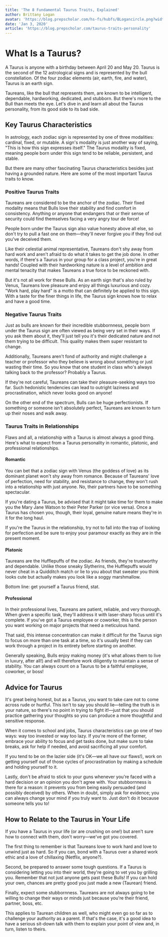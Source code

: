 ```yaml
---
title: 'The 8 Fundamental Taurus Traits, Explained'
author: Brittany Logan
avatar: 'https://blog.prepscholar.com/hs-fs/hubfs/BLogancircle.png?width=150&name=BLogancircle.png'
date: 'Jan 3, 2020'
article: 'https://blog.prepscholar.com/taurus-traits-personality'
---
```


# What Is a Taurus?

A Taurus is anyone with a birthday between April 20 and May 20. Taurus is the second of the 12 astrological signs and is represented by the bull constellation. Of the four zodiac elements (air, earth, fire, and water), Taurus is an earth sign.

Taureans, like the bull that represents them, are known to be intelligent, dependable, hardworking, dedicated, and stubborn. But there's more to the Bull than meets the eye. Let's dive in and learn all about the Taurus personality, from its good side to its bad side.

## Key Taurus Characteristics

In astrology, each zodiac sign is represented by one of three modalities: cardinal, fixed, or mutable. A sign's modality is just another way of saying, "This is how this sign expresses itself." The Taurus modality is fixed, meaning people born under this sign tend to be reliable, persistent, and stable.

But there are many other fascinating Taurus characteristics besides just having a grounded nature. Here are some of the most important Taurus traits to know.

### Positive Taurus Traits

Taureans are considered to be the anchor of the zodiac. Their fixed modality means that Bulls love their stability and find comfort in consistency. Anything or anyone that endangers that or their sense of security could find themselves facing a very angry tour de force!

People born under the Taurus sign also value honesty above all else, so don't try to pull a fast one on them—they'll never forgive you if they find out you've deceived them.

Like their celestial animal representative, Taureans don't shy away from hard work and aren't afraid to do what it takes to get the job done. In other words, if there's a Taurus in your group for a class project, you're in great hands! Coupled with their hardworking nature is a level of ambition and mental tenacity that makes Taureans a true force to be reckoned with.

But it's not all work for these Bulls. As an earth sign that's also ruled by Venus, Taureans love pleasure and enjoy all things luxurious and cozy. "Work hard, play hard" is a motto that can definitely be applied to this sign. With a taste for the finer things in life, the Taurus sign knows how to relax and have a good time.

### Negative Taurus Traits

Just as bulls are known for their incredible stubbornness, people born under the Taurus sign are often viewed as being very set in their ways. If you ask them about it, they'll just tell you it's their dedicated nature and not them trying to be difficult. This quality makes them super resistant to change.

Additionally, Taureans aren't fond of authority and might challenge a teacher or professor who they believe is wrong about something or just wasting their time. So you know that one student in class who's always talking back to the professor? Probably a Taurus.

If they're not careful, Taureans can take their pleasure-seeking ways too far. Such hedonistic tendencies can lead to outright laziness and procrastination, which never looks good on anyone!

On the other end of the spectrum, Bulls can be huge perfectionists. If something or someone isn't absolutely perfect, Taureans are known to turn up their noses and walk away.

### Taurus Traits in Relationships

Flaws and all, a relationship with a Taurus is almost always a good thing. Here's what to expect from a Taurus personality in romantic, platonic, and professional relationships.

#### Romantic

You can bet that a zodiac sign with Venus (the goddess of love) as its dominant planet won't shy away from romance. Because of Taureans' love of perfection, need for stability, and resistance to change, they won't rush into a relationship with just anyone. No, their partners have to be something spectacular.

If you're dating a Taurus, be advised that it might take time for them to make you the Mary Jane Watson to their Peter Parker (or vice versa). Once a Taurus has chosen you, though, their loyal, genuine nature means they're in it for the long haul.

If you're the Taurus in the relationship, try not to fall into the trap of looking for perfection and be sure to enjoy your paramour exactly as they are in the present moment.

#### Platonic

Taureans are the Hufflepuffs of the zodiac. As friends, they're trustworthy and dependable. Unlike those sneaky Slytherins, the Hufflepuffs would never cheat in a Quidditch match or lie to you about that sweater you think looks cute but actually makes you look like a soggy marshmallow.

Bottom line: get yourself a Taurus friend, stat.

#### Professional

In their professional lives, Taureans are patient, reliable, and very thorough. When given a specific task, they'll address it with laser-sharp focus until it's complete. If you've got a Taurus employee or coworker, this is the person you want working on major projects that need a meticulous hand.

That said, this intense concentration can make it difficult for the Taurus sign to focus on more than one task at a time, so it's usually best if they can work through a project in its entirety before starting on another.

Generally speaking, Bulls enjoy making money (it's what allows them to live in luxury, after all!) and will therefore work diligently to maintain a sense of stability. You can always count on a Taurus to be a faithful employee, coworker, or boss!

## Advice for Taurus

It's great being honest, but as a Taurus, you want to take care not to come across rude or hurtful. This isn't to say you should lie—telling the truth is in your nature, so there's no point in trying to fight it!—just that you should practice gathering your thoughts so you can produce a more thoughtful and sensitive response.

When it comes to school and jobs, Taurus characteristics can go one of two ways: way too invested or way too lazy. If you're more of the former, embrace your ability to focus and get tasks done, but make sure to take breaks, ask for help if needed, and avoid sacrificing all your comfort.

If you tend to be on the lazier side (it's OK—we all have our flaws!), work on getting yourself out of those cycles of procrastination by making a schedule and holding yourself to it.

Lastly, don't be afraid to stick to your guns whenever you're faced with a hard decision or an opinion you don't agree with. Your stubbornness is there for a reason: it prevents you from being easily persuaded (and possibly deceived) by others. When in doubt, simply ask for evidence; you can always change your mind if you truly want to. Just don't do it because someone tells you to!

## How to Relate to the Taurus in Your Life

If you have a Taurus in your life (or are crushing on one!) but aren't sure how to connect with them, don't worry—we've got you covered.

The first thing to remember is that Taureans love to work hard and love to unwind just as hard. So if you can, bond with a Taurus over a shared work ethic and a love of chillaxing (Netflix, anyone?).

Second, be prepared to answer some tough questions. If a Taurus is considering letting you into their world, they're going to vet you by grilling you. Remember that not just anyone gets past these Bulls! If you can hold your own, chances are pretty good you just made a new (Taurean) friend.

Finally, expect some stubbornness. Taureans are not always going to be willing to change their ways or minds just because you're their friend, partner, boss, etc.

This applies to Taurean children as well, who might even go so far as to challenge your authority as a parent. If that's the case, it's a good idea to have a serious sit-down talk with them to explain your point of view and, in turn, listen to theirs.
